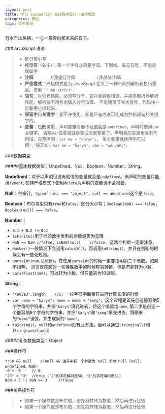 ```yaml
---
layout: post
title: 学习 JavaScript 高级程序设计--基本概念
categories: 原创
tags: 读书笔记
---
```


万水千山纵横，一心一意奔向那未来的日子。

<!--more-->

###JavaScript 语法

> * 区分带小写
> * <b>标示符</b>（名字）：第一个字符必须是字母、下划线、美元符号，不能是保留字
> * <b>注释</b>　　　　//我是行注释　　　　　/*我是块注释*/
> * <b>严格模式</b>：严格模式是为 JavaScript 定义了一种不同的解析和执行模型。使用：`'use strict'`
> * <b>语句</b>：以分号结尾，必须写分号，这样会避免错误，并提高解析器解析性能，解析器不用考虑插入分号位置。
不能随意节省大括号，代码块一定要用`{}`括起来。
> * <b>保留字</b>和<b>关键字</b>：都不许使用，都是已有或者可能成为控制语句的关键字的。
> * <b>变量</b>：松散类型，声明变量名但不赋值会是`undefined`，声明时使用`var`关键字，
省略`var`该变量就是变成全局变量了。声明后的变量也会有作用域，完整声明：`var me = "karyn";`，
多个变量连续声明可以用`','`隔开如：`var me = "karyn", she = "wenyang";`

###数据类型

#####基本数据类型：Undefined、Null、Boolean、Number、String。

<b>Undefined</b>：对于以声明但没有赋值的变量就会是`undefined`。未声明的变量只能用`typeof`,
在非严格模式下使用`delete`为声明的变量也不会报错。

<b>Null</b>：空指针，`typeof null === "object"`，`null == undefined`这个是 `true`。

<b>Boolean</b>：布尔类型只有`true`和`false`，区分大小写；`Boolean(NaN) === false`， `Boolean(null) === false`。

<b>Number</b>：

*	`0.1 + 0.2 != 0.3`
*	`isFinite()`用于检验数字类型的参数是否为无限
*	`NaN == NaN	//false`，`isNaN(null)    //false`，这两个判断一定要注意。
*	`Number()`一般情况下会调用`valueOf()`，再调用`toString()`，并且在判断的时候会有一些死规则。
*	`parseInt(num,进制数)`，在使用`parseInt`的时候一定要指明第二个参数，如果不指明，
浏览器在面对一些特殊数字的时候容易转错。但是不能转为小数。
*	`parseFloat(num)`，可以转为小数，但只能转为10进制。

<b>String</b>：

*	`'\u03a3'.length    //1`，一些字符字面量在进行计算长度的时候
*	`var name = "karyn"; name = name + "song"`，这个过程是首先创造能容纳5个字符的字符串，并把`"karyn"`填充进去，将这个值赋给`name`,
第二步是创造一个能容纳9个字符的字符串，并把`"karyn"`和`"song"`填充进去，将原来的`"name"`销毁，并生成新的`"name"`。
*	`toString()`，`null`和`undefined`没有此方法，但可以通过`String(null)`和`String(undefined)`


#####复杂数据类型：Object

###操作符

	true && null	//null && 运算中有一个参数为 null 即为 null（null、undefined、NaN）
	-0 + -0		//-0
	"23" < "3"	//true ("2"的字符编码是50，"3"的字符编码是51)
	NaN < 3 || NaN >= 3		//false

###关系操作符

> * 如果一个操作数是布尔值，则先将其转为数值，然后再进行比较
> * 如果一个操作数是布尔值，则先将其转为数值，然后再进行比较